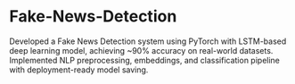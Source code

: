 # Fake-News-Detection
Developed a Fake News Detection system using PyTorch with LSTM-based deep learning model, achieving ~90% accuracy on real-world datasets. Implemented NLP preprocessing, embeddings, and classification pipeline with deployment-ready model saving.
